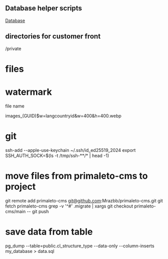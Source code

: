 ## Database helper scripts

[Database](docs/database.md)



## directories for customer front
/private


# files
# watermark

file name

images_(GUID)$w=langcountryid&w=400&h=400.webp


# git
ssh-add --apple-use-keychain ~/.ssh/id_ed25519_2024
export SSH_AUTH_SOCK=$(ls -t /tmp/ssh-**/* | head -1)


# move files from primaleto-cms to project
git remote add primaleto-cms git@github.com:Mrazbb/primaleto-cms.git
git fetch primaleto-cms
grep -v '^#' .migrate | xargs git checkout primaleto-cms/main --
git push

# save data from table

pg_dump --table=public.cl_structure_type --data-only --column-inserts my_database > data.sql
